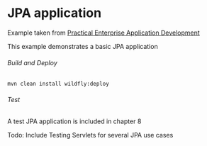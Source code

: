 JPA application
=====================================
Example taken from [Practical Enterprise Application Development](http://www.itbuzzpress.com/ebooks/java-ee-7-development-on-wildfly.html)

This example demonstrates a basic JPA application  

###### Build and Deploy
```shell
mvn clean install wildfly:deploy
```

###### Test
A test JPA application is included in chapter 8

Todo: Include Testing Servlets for several JPA use cases
